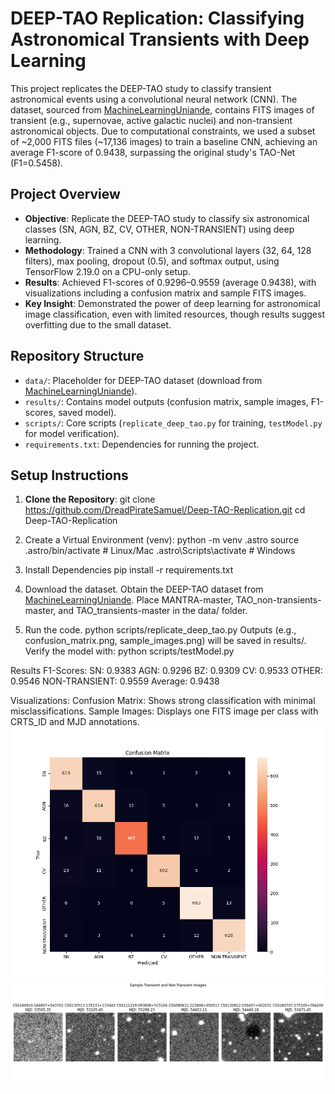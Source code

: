 # DEEP-TAO Replication: Classifying Astronomical Transients with Deep Learning

This project replicates the DEEP-TAO study [](https://arxiv.org/pdf/2503.16714) to classify transient astronomical events using a convolutional neural network (CNN). The dataset, sourced from [MachineLearningUniande](https://github.com/MachineLearningUniande), contains FITS images of transient (e.g., supernovae, active galactic nuclei) and non-transient astronomical objects. Due to computational constraints, we used a subset of ~2,000 FITS files (~17,136 images) to train a baseline CNN, achieving an average F1-score of 0.9438, surpassing the original study's TAO-Net (F1=0.5458).

## Project Overview
- **Objective**: Replicate the DEEP-TAO study to classify six astronomical classes (SN, AGN, BZ, CV, OTHER, NON-TRANSIENT) using deep learning.
- **Methodology**: Trained a CNN with 3 convolutional layers (32, 64, 128 filters), max pooling, dropout (0.5), and softmax output, using TensorFlow 2.19.0 on a CPU-only setup.
- **Results**: Achieved F1-scores of 0.9296–0.9559 (average 0.9438), with visualizations including a confusion matrix and sample FITS images.
- **Key Insight**: Demonstrated the power of deep learning for astronomical image classification, even with limited resources, though results suggest overfitting due to the small dataset.

## Repository Structure
- `data/`: Placeholder for DEEP-TAO dataset (download from [MachineLearningUniande](https://github.com/MachineLearningUniande)).
- `results/`: Contains model outputs (confusion matrix, sample images, F1-scores, saved model).
- `scripts/`: Core scripts (`replicate_deep_tao.py` for training, `testModel.py` for model verification).
- `requirements.txt`: Dependencies for running the project.

## Setup Instructions
1. **Clone the Repository**:
   git clone https://github.com/DreadPirateSamuel/Deep-TAO-Replication.git
   cd Deep-TAO-Replication

2. Create a Virtual Environment (venv):
   python -m venv .astro
   source .astro/bin/activate  # Linux/Mac
   .astro\Scripts\activate     # Windows

3. Install Dependencies
pip install -r requirements.txt

4. Download the dataset. Obtain the DEEP-TAO dataset from [MachineLearningUniande](https://github.com/MachineLearningUniande). Place MANTRA-master, TAO_non-transients-master, and TAO_transients-master in the data/ folder.

5. Run the code.
python scripts/replicate_deep_tao.py
Outputs (e.g., confusion_matrix.png, sample_images.png) will be saved in results/. Verify the model with:
python scripts/testModel.py

Results
F1-Scores:
SN: 0.9383
AGN: 0.9296
BZ: 0.9309
CV: 0.9533
OTHER: 0.9546
NON-TRANSIENT: 0.9559
Average: 0.9438


Visualizations:
Confusion Matrix: Shows strong classification with minimal misclassifications.
Sample Images: Displays one FITS image per class with CRTS_ID and MJD annotations.
<img src="results/confusion_matrix.png" alt="Confusion Matrix">
<img src="results/sample_images.png" alt="Sample Images">
